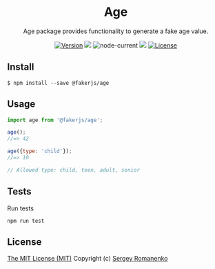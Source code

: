 <h1 align="center">Age</h1>
<p align="center">
Age package provides functionality to generate a fake age value.
</p>

<p align="center">
<a href="https://github.com/faker-javascript/age/releases"><img alt="Version" src="https://img.shields.io/github/release/faker-javascript/age.svg?label=version&color=green"></a> <img src="https://img.shields.io/npm/dt/@fakerjs/age"> <img alt="node-current" src="https://img.shields.io/node/v/@fakerjs/age"> <a href="https://github.com/faker-javascript/age/actions/workflows/ci.yml"><img src="https://github.com/faker-javascript/age/actions/workflows/ci.yml/badge.svg"></a> <a href="https://github.com/faker-javascript/age"><img src="https://img.shields.io/badge/license-MIT-blue.svg?color=green" alt="License"></a>
</p>

## Install

```
$ npm install --save @fakerjs/age
```

## Usage

```js
import age from '@fakerjs/age';

age();
//=> 42

age({type: 'child'});
//=> 10

// Allowed type: child, teen, adult, senior
```

## Tests

Run tests

```
npm run test
```

## License
[The MIT License (MIT)](https://github.com/faker-javascript/age/blob/master/LICENSE)
Copyright (c) [Sergey Romanenko](https://github.com/Awilum)
